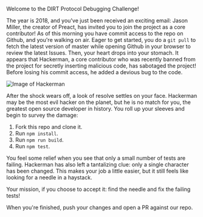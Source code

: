 Welcome to the DIRT Protocol Debugging Challenge!

The year is 2018, and you've just been received an exciting email: Jason Miller,
the creator of Preact, has invited you to join the project as a core contributor!
As of this morning you have commit access to the repo on Github, and you're
walking on air. Eager to get started, you do a `git pull` to fetch the latest
version of master while opening Github in your browser to review the latest
Issues. Then, your heart drops into your stomach. It appears that Hackerman, a
core contributor who was recently banned from the project for secretly
inserting malicious code, has sabotaged the project! Before losing his
commit access, he added a devious bug to the code.

![Image of Hackerman](https://media.giphy.com/media/RyXVu4ZW454IM/giphy.gif)

After the shock wears off, a look of resolve settles on your face. Hackerman may
be the most evil hacker on the planet, but he is no match for you, the greatest
open source developer in history. You roll up your sleeves and begin to
survey the damage:

1. Fork this repo and clone it.
2. Run `npm install`.
3. Run `npm run build`.
4. Run `npm test`.

You feel some relief when you see that only a small number of tests are failing.
Hackerman has also left a tantalizing clue: only a single character has been
changed. This makes your job a little easier, but it still feels like looking
for a needle in a haystack.

Your mission, if you choose to accept it: find the needle and fix the failing
tests!

When you're finished, push your changes and open a PR against our repo.
